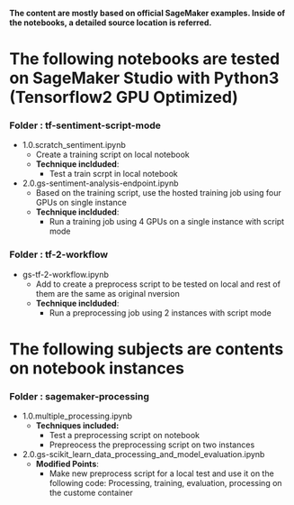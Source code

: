 __The content are mostly based on official SageMaker examples. Inside of the notebooks, a detailed source location is referred.__
# The following notebooks are tested on SageMaker Studio with Python3 (Tensorflow2 GPU Optimized)

### Folder : tf-sentiment-script-mode

- 1.0.scratch_sentiment.ipynb
    - Create a training script on local notebook
    - __Technique inclduded__:
        - Test a train scrpt in local notebook
- 2.0.gs-sentiment-analysis-endpoint.ipynb
    - Based on the training script, use the hosted training job using four GPUs on single instance
    - __Technique inclduded__:
        - Run a training job using 4 GPUs on a single instance with script mode
    
### Folder : tf-2-workflow

- gs-tf-2-workflow.ipynb
    - Add to create a preprocess script to be tested on local and rest of them are the same as original nversion
    - __Technique inclduded__:
        - Run a preprocessing job using 2 instances with script mode

# The following subjects are contents on notebook instances

### Folder : sagemaker-processing
- 1.0.multiple_processing.ipynb
    * __Techniques included:__
        * Test a preprocessing script on notebook
        * Prepreocess the preprocessing script on two instances
- 2.0.gs-scikit_learn_data_processing_and_model_evaluation.ipynb     
    - __Modified Points__:
        - Make new preprocess script for a local test and use it on the following code: Processing, training, evaluation, processing on the custome container



